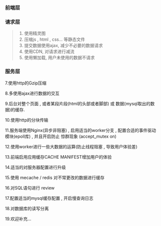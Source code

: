 ### 前端层

### 请求层
> 1. 使用精灵图
> 2. 压缩js , html , css... 等静态文件
> 3. 提交数据使用ajax, 减少不必要的数据请求
> 4. 使用CDN, 对请求进行减流
> 5. 使用懒加载, 用户未使用的数据不请求


### 服务层
 


7.使用http的Gzip压缩

8.多使用ajax进行数据的交互

9.后台对整个页面 , 或者某段片段(html的头部或者脚部) 或 数据(mysql取出的数据)的缓存.

10.使用http的分块传输

11.服务端使用Nginx(异步非阻塞) , 启用适当的worker分支 , 配置合适的事件驱动模块(epoll库) , 并且开启防止 惊群现象 (accept_mutex on)

12.使用worker进行一些大数据的运算(防止线程阻塞 , 导致用户体验差)

13.前端启用应用缓存CACHE MANIFEST增加用户的体验

14.适当的对服务器配置进行升级

15.使用 mecache / redis 对不常更改的数据进行缓存

16.对SQL语句进行 review

17.配置适当的mysql缓存配置 , 开启慢查询日志

18.对数据库的读写分离

19.欢迎补充...